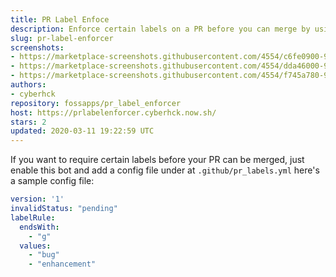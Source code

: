 ```yaml
---
title: PR Label Enfoce
description: Enforce certain labels on a PR before you can merge by using status checks
slug: pr-label-enforcer
screenshots:
- https://marketplace-screenshots.githubusercontent.com/4554/c6fe0900-9088-11e9-9c7f-89f28baaed86?auto=webp&format=jpeg&width=670
- https://marketplace-screenshots.githubusercontent.com/4554/dda46000-9088-11e9-9ccb-df1546dc6ac0?auto=webp&format=jpeg&width=670
- https://marketplace-screenshots.githubusercontent.com/4554/f745a780-9088-11e9-8d3b-de11ec2d3980?auto=webp&format=jpeg&width=670
authors:
- cyberhck
repository: fossapps/pr_label_enforcer
host: https://prlabelenforcer.cyberhck.now.sh/
stars: 2
updated: 2020-03-11 19:22:59 UTC
---
```

If you want to require certain labels before your PR can be merged, just enable this bot and add a config file under at `.github/pr_labels.yml` here's a sample config file:
```yaml
version: '1'
invalidStatus: "pending"
labelRule:
  endsWith:
    - "g"
  values:
    - "bug"
    - "enhancement"
```
